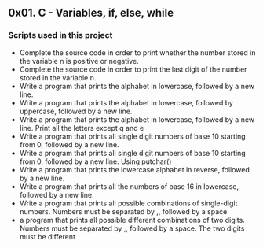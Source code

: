 ## 0x01. C - Variables, if, else, while
### Scripts used in this project
* Complete the source code in order to print whether the number stored in the variable n is positive or negative.
* Complete the source code in order to print the last digit of the number stored in the variable n.
* Write a program that prints the alphabet in lowercase, followed by a new line.
* Write a program that prints the alphabet in lowercase, followed by uppercase, followed by a new line.
* Write a program that prints the alphabet in lowercase, followed by a new line. Print all the letters except q and e
* Write a program that prints all single digit numbers of base 10 starting from 0, followed by a new line.
* Write a program that prints all single digit numbers of base 10 starting from 0, followed by a new line. Using putchar()
* Write a program that prints the lowercase alphabet in reverse, followed by a new line.
* Write a program that prints all the numbers of base 16 in lowercase, followed by a new line.
* Write a program that prints all possible combinations of single-digit numbers. Numbers must be separated by ,, followed by a space
* a program that prints all possible different combinations of two digits. Numbers must be separated by ,, followed by a space. The two digits must be different
